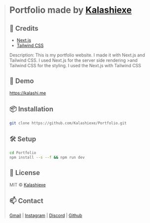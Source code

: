 ># Portfolio made by [Kalashiexe](https://github.com/Kalashiexe)
>
>## 📝 Credits
>
> - [Next.js](https://nextjs.org/)
> - [Tailwind CSS](https://tailwindcss.com/)
>
> Description: This is my portfolio website. I made it with Next.js and Tailwind CSS. I used Next.js for the server side rendering >and Tailwind CSS for the styling. I used the Next.js with Tailwind CSS
>## 🚀 Demo
>
>https://kalashi.me
>
>## 📦 Installation
>
>```bash 
>git clone https://github.com/Kalashiexe/Portfolio.git
>```
>
>## 🛠 Setup
>
>```bash
>cd Portfolio
>npm install --s --f && npm run dev
>```
>
>## 📄 License
>
>MIT © [Kalashiexe](./LICENSE)
>
>## 📫 Contact
>
>[Gmail](mailto:kalashispotify@gmail.com) | [Instagram](https://instagram.com/mustafacanyl) |  [Discord](https://discord.com/users/1059362574958874634) | [Github](https://github.com/Kalashiexe)

